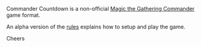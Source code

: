 Commander Countdown is a non-official [Magic the Gathering Commander](https://magic.wizards.com/en/formats/commander) game format. 

An alpha version of the [rules](rules.md) explains how to setup and play the game.

Cheers
